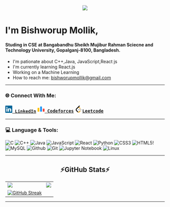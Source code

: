 <h1 align="center">
  <a href="https://git.io/typing-svg">
    <img src="https://readme-typing-svg.herokuapp.com/?lines=Hello,+There!+👋;This+is+Bishworup+Mollik....;Nice+to+meet+you!&center=true&size=30">
  </a>
</h1>

# I'm Bishworup Mollik, 
#### Studing in CSE at Bangabandhu Sheikh Mujibur Rahman Sciecne and Technology University, Gopalganj-8100, Bangladesh.
- I'm  pationate about C++,Java, JavaScript,React js 
- I'm currently learning React.js
- Working on a Machine Learning
- How to reach me: <a href="mailto: bishworupmollik@gmail.com">bishworupmollik@gmail.com</a>
<hr>

<h3>🌐 Connect With Me:</h3>
<h3 style="display:flex">
  <code><a href="https://www.linkedin.com/in/bishworup11/" title="LinkedIn Profile"><img width="22" src="images/linkedin.svg"> LinkedIn</a></code>
  <code style="margin-left:5px"><a href="https://codeforces.com/profile/bishworup11" title="Codeforces Profile"><img width="22" src="images/code-forces.png"> Codeforces</a></code>
  <code style="margin-left:5px"><a href="https://leetcode.com/bishworup11/" title="Leetcode Profile"><img width="22" src="images/leetcode.png">Leetcode</a></code>
  <!-- <code style="margin-left:5px"><a href="https://www.facebook.com/bishworup/" title="Facebook Profile"><img width="22" src="images/facebook.png">Facebook</a></code> -->
</h3>

<hr>
<h3>💻 Language & Tools:</h3>
<p align="center">

  ![C](https://img.shields.io/badge/c-%2300599C.svg?style=flat&logo=c%2B%2B&logoColor=white)
   ![C++](https://img.shields.io/badge/c++-%2300599C.svg?style=flat&logo=c%2B%2B&logoColor=white)
  ![Java](https://img.shields.io/badge/java-%23ED8B00.svg?style=flat&logo=openjdk&logoColor=white)
   ![JavaScript](https://img.shields.io/badge/javascript-%23323330.svg?style=flat&logo=javascript&logoColor=%23F7DF1E) 
   ![React](https://img.shields.io/badge/react-%2320232a.svg?style=flat&logo=react&logoColor=%2361DAFB) 
   ![Python](https://img.shields.io/badge/python-3670A0?style=flar&logo=python&logoColor=ffdd54)
![CSS3](https://img.shields.io/badge/css3-%231572B6.svg?style=flat&logo=css3&logoColor=white)
   ![HTML5](https://img.shields.io/badge/html5-%23E34F26.svg?style=flat&logo=html5&logoColor=white)! 
   ![MySQL](https://img.shields.io/badge/mysql-%2300f.svg?style=flat&logo=mysql&logoColor=white) 
 ![Github](https://img.shields.io/badge/github-121013?style=flat&logo=github&logoColor=white)
 ![Git](https://img.shields.io/badge/git-%23F05033.svg?style=flat&logo=git&logoColor=white)
  ![Jupyter Notebook](https://img.shields.io/badge/jupyter-%23FA0F00.svg?style=flat&logo=jupyter&logoColor=white) 
    ![Linux](https://img.shields.io/badge/Linux-FCC624?style=flat&logo=linux&logoColor=black)

 <!--
 ![Flutter](https://img.shields.io/badge/Flutter-%2302569B.svg?style=flat&logo=Flutter&logoColor=white)
 
  ![Dart](https://img.shields.io/badge/dart-%230175C2.svg?style=flat&logo=dart&logoColor=white)  -->

   <!-- ![Firebase](https://img.shields.io/badge/firebase-%23039BE5.svg?style=flat&logo=firebase) 
   ![MongoDB](https://img.shields.io/badge/MongoDB-%234ea94b.svg?style=flat&logo=mongodb&logoColor=white) -->
</p>
<hr>

<h2 align="center">⚡GitHub Stats⚡</h2>
  <table>
  <tr>
    <td valign="top"><img src="https://github-readme-stats.vercel.app/api/top-langs/?username=bishworup11&layout=compact&show_icons=true&title_color=ffffff&icon_color=34abeb&text_color=daf7dc&bg_color=151515"/></td>
    <td valign="top"><img src="https://github-readme-stats.vercel.app/api?username=bishworup11&show_icons=true&title_color=ffffff&icon_color=34abeb&text_color=daf7dc&bg_color=151515"/></td>
      <tr>
    <td valign="top"><a href="https://git.io/streak-stats"><img src="https://github-readme-streak-stats.herokuapp.com?user=bishworup11&theme=dark&mode=weekly" alt="GitHub Streak" /></a></td>
  </tr>
  </tr>
</table>











  <!-- <img src="https://github-readme-activity-graph.vercel.app/graph?username=Md-Roni024&theme=react-dark&bg_color=20232a&hide_border=true" width="100%"/> -->

<hr>
